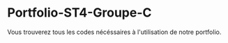 # Portfolio-ST4-Groupe-C
Vous trouverez tous les codes nécéssaires à l'utilisation de notre portfolio.
